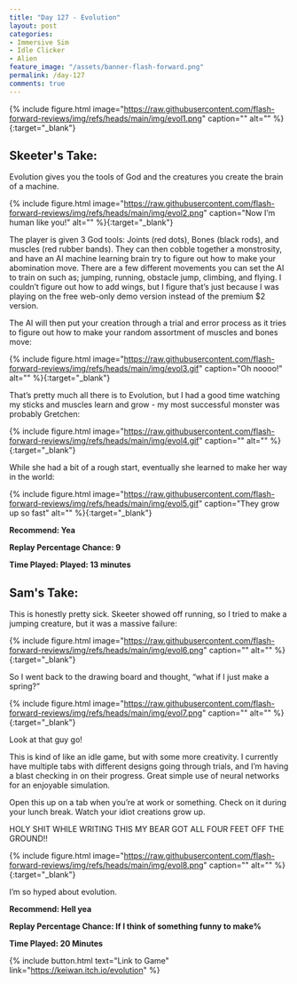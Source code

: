 ```yaml
---
title: "Day 127 - Evolution"
layout: post
categories:
- Immersive Sim
- Idle Clicker
- Alien
feature_image: "/assets/banner-flash-forward.png"
permalink: /day-127
comments: true
---
```


{% include figure.html image="https://raw.githubusercontent.com/flash-forward-reviews/img/refs/heads/main/img/evol1.png" caption="" alt="" %}{:target="_blank"}

## Skeeter's Take:

Evolution gives you the tools of God and the creatures you create the brain of a machine.

{% include figure.html image="https://raw.githubusercontent.com/flash-forward-reviews/img/refs/heads/main/img/evol2.png" caption="Now I’m human like you!" alt="" %}{:target="_blank"}

The player is given 3 God tools: Joints (red dots), Bones (black rods), and muscles (red rubber bands). They can then cobble together a monstrosity, and have an AI machine learning brain try to figure out how to make your abomination move. There are a few different movements you can set the AI to train on such as; jumping, running, obstacle jump, climbing, and flying. I couldn’t figure out how to add wings, but I figure that’s just because I was playing on the free web-only demo version instead of the premium $2 version.

The AI will then put your creation through a trial and error process as it tries to figure out how to make your random assortment of muscles and bones move:

{% include figure.html image="https://raw.githubusercontent.com/flash-forward-reviews/img/refs/heads/main/img/evol3.gif" caption="Oh noooo!" alt="" %}{:target="_blank"}

That’s pretty much all there is to Evolution, but I had a good time watching my sticks and muscles learn and grow - my most successful monster was probably Gretchen: 

{% include figure.html image="https://raw.githubusercontent.com/flash-forward-reviews/img/refs/heads/main/img/evol4.gif" caption="" alt="" %}{:target="_blank"}

While she had a bit of a rough start, eventually she learned to make her way in the world:

{% include figure.html image="https://raw.githubusercontent.com/flash-forward-reviews/img/refs/heads/main/img/evol5.gif" caption="They grow up so fast" alt="" %}{:target="_blank"}

**Recommend: Yea**

**Replay Percentage Chance: 9**

**Time Played: Played: 13 minutes**

## Sam's Take:

This is honestly pretty sick. Skeeter showed off running, so I tried to make a jumping creature, but it was a massive failure:

{% include figure.html image="https://raw.githubusercontent.com/flash-forward-reviews/img/refs/heads/main/img/evol6.png" caption="" alt="" %}{:target="_blank"}

So I went back to the drawing board and thought, “what if I just make a spring?”

{% include figure.html image="https://raw.githubusercontent.com/flash-forward-reviews/img/refs/heads/main/img/evol7.png" caption="" alt="" %}{:target="_blank"}

Look at that guy go!

This is kind of like an idle game, but with some more creativity. I currently have multiple tabs with different designs going through trials, and I’m having a blast checking in on their progress. Great simple use of neural networks for an enjoyable simulation.  

Open this up on a tab when you’re at work or something. Check on it during your lunch break. Watch your idiot creations grow up. 

HOLY SHIT WHILE WRITING THIS MY BEAR GOT ALL FOUR FEET OFF THE GROUND!!

{% include figure.html image="https://raw.githubusercontent.com/flash-forward-reviews/img/refs/heads/main/img/evol8.png" caption="" alt="" %}{:target="_blank"}

I’m so hyped about evolution.

**Recommend: Hell yea**

**Replay Percentage Chance: If I think of something funny to make%**

**Time Played: 20 Minutes**

{% include button.html text="Link to Game" link="https://keiwan.itch.io/evolution" %}